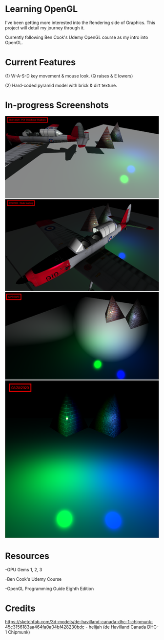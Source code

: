 # Learning OpenGL
I've been getting more interested into the Rendering side of Graphics. This project will detail my journey through it.

Currently following Ben Cook's Udemy OpenGL course as my intro into OpenGL.

# Current Features

(1) W-A-S-D key movement & mouse look. (Q raises & E lowers)

(2) Hard-coded pyramid model with brick & dirt texture.

# In-progress Screenshots

![2020/08/31 - PCF_DirectionalShadows](https://github.com/Shurkuris/OpenGL/blob/master/misc/snapshots/2020_08_31-PCF_DirectionalShadows.png)
![2020/08/29 - ModelLoading](https://github.com/Shurkuris/OpenGL/blob/master/misc/snapshots/2020_08_29-ModelLoading.png)
![2020/08/29 - SpotLights](https://github.com/Shurkuris/OpenGL/blob/master/misc/snapshots/2020_08_29-SpotLights.png)
![2020/08/28 - PointLights](https://github.com/Shurkuris/OpenGL/blob/master/misc/snapshots/2020_08_28-PointLights.png)

# Resources

-GPU Gems 1, 2, 3

-Ben Cook's Udemy Course

-OpenGL Programming Guide Eighth Edition

# Credits
https://sketchfab.com/3d-models/de-havilland-canada-dhc-1-chipmunk-45c3156183aa464fa0a04bf428230bdc - helijah (de Havilland Canada DHC-1 Chipmunk)
